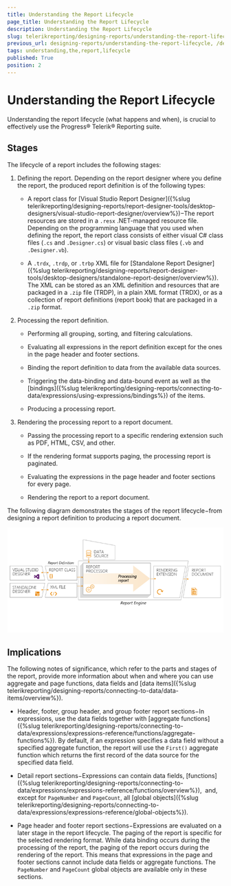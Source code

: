 ```yaml
---
title: Understanding the Report Lifecycle
page_title: Understanding the Report Lifecycle 
description: Understanding the Report Lifecycle
slug: telerikreporting/designing-reports/understanding-the-report-lifecycle
previous_url: designing-reports/understanding-the-report-lifecycle, /designing-reports-life-cycle
tags: understanding,the,report,lifecycle
published: True
position: 2
---
```


# Understanding the Report Lifecycle



Understanding the report lifecycle (what happens and when), is crucial to effectively use the Progress® Telerik® Reporting suite.       

## Stages

The lifecycle of a report includes the following stages:

1. Defining the report. Depending on the report designer where you define the report, the produced report definition is of the following types:             

   + A report class for [Visual Studio Report Designer]({%slug telerikreporting/designing-reports/report-designer-tools/desktop-designers/visual-studio-report-designer/overview%})−The report resources are stored in a `.resx` .NET-managed resource file. Depending on the programming language that you used when defining the report, the report class consists of either visual C# class files (`.cs` and `.Designer.cs`) or visual basic class files (`.vb` and `.Designer.vb`).                 

   + A `.trdx`, `.trdp`, or `.trbp` XML file for [Standalone Report Designer]({%slug telerikreporting/designing-reports/report-designer-tools/desktop-designers/standalone-report-designer/overview%}). The XML can be stored as an XML definition and resources that are packaged in a `.zip` file (TRDP), in a plain XML format (TRDX), or as a collection of report definitions (report book) that are packaged in a `.zip` format.                 

1. Processing the report definition.             

   + Performing all grouping, sorting, and filtering calculations.                 

   + Evaluating all expressions in the report definition except for the ones in the page header and footer sections.                 

   + Binding the report definition to data from the available data sources.                 

   + Triggering the data-binding and data-bound event as well as the [bindings]({%slug telerikreporting/designing-reports/connecting-to-data/expressions/using-expressions/bindings%}) of the items.                 

   + Producing a processing report.                 

1. Rendering the processing report to a report document.             

   + Passing the processing report to a specific rendering extension such as PDF, HTML, CSV, and other.                 

   + If the rendering format supports paging, the processing report is paginated.                 

   + Evaluating the expressions in the page header and footer sections for every page.                 

   + Rendering the report to a report document.                 

The following diagram demonstrates the stages of the report lifecycle−from designing a report definition to producing a report document.           

  ![](images/reportlifecycle3.png)

## Implications

The following notes of significance, which refer to the parts and stages of the report, provide more information about when and where you can use aggregate and           page functions, data fields and [data items]({%slug telerikreporting/designing-reports/connecting-to-data/data-items/overview%}).         

* Header, footer, group header, and group footer report sections−In expressions, use the data fields               together with [aggregate functions]({%slug telerikreporting/designing-reports/connecting-to-data/expressions/expressions-reference/functions/aggregate-functions%}).               By default, if an expression specifies a data field without a specified aggregate function, the               report will use the `First()` aggregate function               which returns the first record of the data source for the specified data field.             

* Detail report sections−Expressions can contain data fields, [functions]({%slug telerikreporting/designing-reports/connecting-to-data/expressions/expressions-reference/functions/overview%}),                and, except for `PageNumber` and `PageCount`, all               [global objects]({%slug telerikreporting/designing-reports/connecting-to-data/expressions/expressions-reference/global-objects%}).             

* Page header and footer report sections−Expressions are evaluated on a later stage in the report lifecycle.               The paging of the report is specific for the selected rendering format. While data binding occurs during the processing of the report,               the paging of the report occurs during the rendering of the report. This means that expressions in the page and footer sections cannot               include data fields or aggregate functions. The `PageNumber` and `PageCount`               global objects are available only in these sections.             
